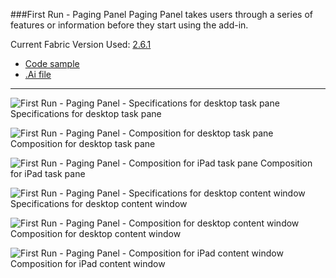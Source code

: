 ###First Run - Paging Panel
Paging Panel takes users through a series of features or information before they start using the add-in.

Current Fabric Version Used: [2.6.1](https://github.com/OfficeDev/office-ui-fabric-core/releases/tag/2.6.1)

* [Code sample](https://github.com/OfficeDev/Office-Add-in-UX-Design-Patterns-Code/tree/master/templates/first-run/walkthrough)
* [.Ai file](https://github.com/OfficeDev/Office-Add-in-UX-Design-Patterns/blob/master/Patterns/Source%20Files/FirstRun_PagingPanel.ai?raw=true)

***

![First Run - Paging Panel - Specifications for desktop task pane](https://raw.githubusercontent.com/OfficeDev/Office-Add-in-UX-Design-Patterns/master/Patterns/Assets/FirstRun_PagingPanel/FirstRun_PagingPanel_Desktop%20Task%20Pane%20Callouts.png)
Specifications for desktop task pane 


![First Run - Paging Panel - Composition for desktop task pane](https://raw.githubusercontent.com/OfficeDev/Office-Add-in-UX-Design-Patterns/master/Patterns/Assets/FirstRun_PagingPanel/FirstRun_PagingPanel_Desktop%20Task%20Pane.png)
Composition for desktop task pane 


![First Run - Paging Panel - Composition for iPad task pane](https://raw.githubusercontent.com/OfficeDev/Office-Add-in-UX-Design-Patterns/master/Patterns/Assets/FirstRun_PagingPanel/FirstRun_PagingPanel_iPad%20Task%20Pane.png)
Composition for iPad task pane 


![First Run - Paging Panel - Specifications for desktop content window](https://raw.githubusercontent.com/OfficeDev/Office-Add-in-UX-Design-Patterns/master/Patterns/Assets/FirstRun_PagingPanel/FirstRun_PagingPanel_Desktop%20Content%20Window%20Callouts.png)
Specifications for desktop content window


![First Run - Paging Panel - Composition for desktop content window](https://raw.githubusercontent.com/OfficeDev/Office-Add-in-UX-Design-Patterns/master/Patterns/Assets/FirstRun_PagingPanel/FirstRun_PagingPanel_Desktop%20Content%20Window.png)
Composition for desktop content window


![First Run - Paging Panel - Composition for iPad content window](https://raw.githubusercontent.com/OfficeDev/Office-Add-in-UX-Design-Patterns/master/Patterns/Assets/FirstRun_PagingPanel/FirstRun_PagingPanel_iPad%20Content%20Window.png)
Composition for iPad content window
